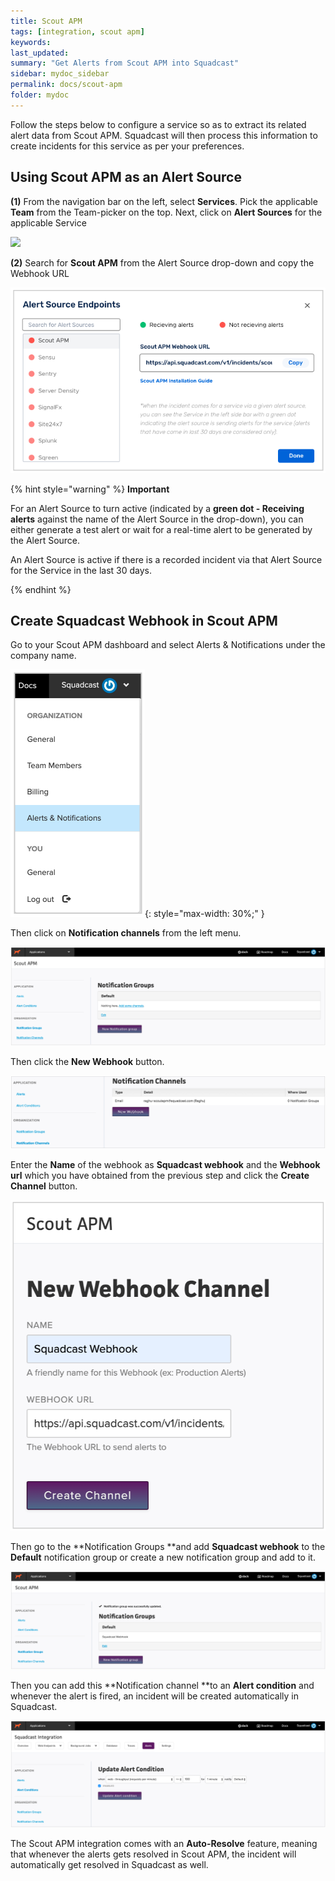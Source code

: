 ```yaml
---
title: Scout APM
tags: [integration, scout apm]
keywords: 
last_updated: 
summary: "Get Alerts from Scout APM into Squadcast"
sidebar: mydoc_sidebar
permalink: docs/scout-apm
folder: mydoc
---
```


Follow the steps below to configure a service so as to extract its related alert data from Scout APM. Squadcast will then process this information to create incidents for this service as per your preferences.

## Using Scout APM as an Alert Source

**(1)** From the navigation bar on the left, select **Services**. Pick the applicable **Team** from the Team-picker on the top. Next, click on **Alert Sources** for the applicable Service

![](../../.gitbook/assets/alert\_source\_1.png)

**(2)** Search for **Scout APM** from the Alert Source drop-down and copy the Webhook URL

![](../../.gitbook/assets/scout_1.png)

{% hint style="warning" %} 
<b>Important</b>
<p>For an Alert Source to turn active (indicated by a <b>green dot - Receiving alerts</b> against the name of the Alert Source in the drop-down), you can either generate a test alert or wait for a real-time alert to be generated by the Alert Source.</p>
<p>An Alert Source is active if there is a recorded incident via that Alert Source for the Service in the last 30 days.</p>
{% endhint %}

## Create Squadcast Webhook in Scout APM

Go to your Scout APM dashboard and select Alerts & Notifications under the company name.

![](../../.gitbook/assets/scout_2.png){: style="max-width: 30%;" }

Then click on **Notification channels** from the left menu.

![](../../.gitbook/assets/scout_3.png)

Then click the **New Webhook** button.

![](../../.gitbook/assets/scout_4.png)

Enter the **Name** of the webhook as **Squadcast webhook** and the **Webhook url** which you have obtained from the previous step and click the **Create Channel** button.

![](../../.gitbook/assets/scout_5.png)

Then go to the **Notification Groups **and add **Squadcast webhook** to the **Default** notification group or create a new notification group and add to it.

![](../../.gitbook/assets/scout_6.png)

Then you can add this **Notification channel **to an **Alert condition** and whenever the alert is fired, an incident will be created automatically in Squadcast.

![](../../.gitbook/assets/scout_7.png)

The Scout APM integration comes with an **Auto-Resolve** feature, meaning that whenever the alerts gets resolved in Scout APM, the incident will automatically get resolved in Squadcast as well.
